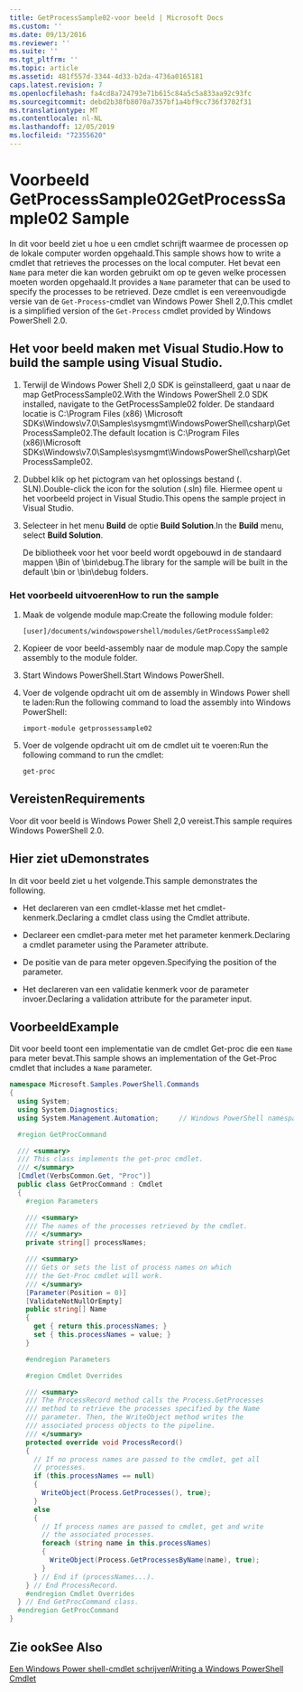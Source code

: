 ```yaml
---
title: GetProcessSample02-voor beeld | Microsoft Docs
ms.custom: ''
ms.date: 09/13/2016
ms.reviewer: ''
ms.suite: ''
ms.tgt_pltfrm: ''
ms.topic: article
ms.assetid: 481f557d-3344-4d33-b2da-4736a0165181
caps.latest.revision: 7
ms.openlocfilehash: fa4cd8a724793e71b615c84a5c5a833aa92c93fc
ms.sourcegitcommit: debd2b38fb8070a7357bf1a4bf9cc736f3702f31
ms.translationtype: MT
ms.contentlocale: nl-NL
ms.lasthandoff: 12/05/2019
ms.locfileid: "72355620"
---
```

# <a name="getprocesssample02-sample"></a><span data-ttu-id="3c146-102">Voorbeeld GetProcessSample02</span><span class="sxs-lookup"><span data-stu-id="3c146-102">GetProcessSample02 Sample</span></span>

<span data-ttu-id="3c146-103">In dit voor beeld ziet u hoe u een cmdlet schrijft waarmee de processen op de lokale computer worden opgehaald.</span><span class="sxs-lookup"><span data-stu-id="3c146-103">This sample shows how to write a cmdlet that retrieves the processes on the local computer.</span></span> <span data-ttu-id="3c146-104">Het bevat een `Name` para meter die kan worden gebruikt om op te geven welke processen moeten worden opgehaald.</span><span class="sxs-lookup"><span data-stu-id="3c146-104">It provides a `Name` parameter that can be used to specify the processes to be retrieved.</span></span> <span data-ttu-id="3c146-105">Deze cmdlet is een vereenvoudigde versie van de `Get-Process`-cmdlet van Windows Power Shell 2,0.</span><span class="sxs-lookup"><span data-stu-id="3c146-105">This cmdlet is a simplified version of the `Get-Process` cmdlet provided by Windows PowerShell 2.0.</span></span>

## <a name="how-to-build-the-sample-using-visual-studio"></a><span data-ttu-id="3c146-106">Het voor beeld maken met Visual Studio.</span><span class="sxs-lookup"><span data-stu-id="3c146-106">How to build the sample using Visual Studio.</span></span>

1. <span data-ttu-id="3c146-107">Terwijl de Windows Power Shell 2,0 SDK is geïnstalleerd, gaat u naar de map GetProcessSample02.</span><span class="sxs-lookup"><span data-stu-id="3c146-107">With the Windows PowerShell 2.0 SDK installed, navigate to the GetProcessSample02 folder.</span></span> <span data-ttu-id="3c146-108">De standaard locatie is C:\Program Files (x86) \Microsoft SDKs\Windows\v7.0\Samples\sysmgmt\WindowsPowerShell\csharp\GetProcessSample02.</span><span class="sxs-lookup"><span data-stu-id="3c146-108">The default location is C:\Program Files (x86)\Microsoft SDKs\Windows\v7.0\Samples\sysmgmt\WindowsPowerShell\csharp\GetProcessSample02.</span></span>

2. <span data-ttu-id="3c146-109">Dubbel klik op het pictogram van het oplossings bestand (. SLN).</span><span class="sxs-lookup"><span data-stu-id="3c146-109">Double-click the icon for the solution (.sln) file.</span></span> <span data-ttu-id="3c146-110">Hiermee opent u het voorbeeld project in Visual Studio.</span><span class="sxs-lookup"><span data-stu-id="3c146-110">This opens the sample project in Visual Studio.</span></span>

3. <span data-ttu-id="3c146-111">Selecteer in het menu **Build** de optie **Build Solution**.</span><span class="sxs-lookup"><span data-stu-id="3c146-111">In the **Build** menu, select **Build Solution**.</span></span>

    <span data-ttu-id="3c146-112">De bibliotheek voor het voor beeld wordt opgebouwd in de standaard mappen \Bin of \bin\debug.</span><span class="sxs-lookup"><span data-stu-id="3c146-112">The library for the sample will be built in the default \bin or \bin\debug folders.</span></span>

### <a name="how-to-run-the-sample"></a><span data-ttu-id="3c146-113">Het voorbeeld uitvoeren</span><span class="sxs-lookup"><span data-stu-id="3c146-113">How to run the sample</span></span>

1. <span data-ttu-id="3c146-114">Maak de volgende module map:</span><span class="sxs-lookup"><span data-stu-id="3c146-114">Create the following module folder:</span></span>

    `[user]/documents/windowspowershell/modules/GetProcessSample02`

2. <span data-ttu-id="3c146-115">Kopieer de voor beeld-assembly naar de module map.</span><span class="sxs-lookup"><span data-stu-id="3c146-115">Copy the sample assembly to the module folder.</span></span>

3. <span data-ttu-id="3c146-116">Start Windows PowerShell.</span><span class="sxs-lookup"><span data-stu-id="3c146-116">Start Windows PowerShell.</span></span>

4. <span data-ttu-id="3c146-117">Voer de volgende opdracht uit om de assembly in Windows Power shell te laden:</span><span class="sxs-lookup"><span data-stu-id="3c146-117">Run the following command to load the assembly into Windows PowerShell:</span></span>

    `import-module getprossessample02`

5. <span data-ttu-id="3c146-118">Voer de volgende opdracht uit om de cmdlet uit te voeren:</span><span class="sxs-lookup"><span data-stu-id="3c146-118">Run the following command to run the cmdlet:</span></span>

    `get-proc`

## <a name="requirements"></a><span data-ttu-id="3c146-119">Vereisten</span><span class="sxs-lookup"><span data-stu-id="3c146-119">Requirements</span></span>

<span data-ttu-id="3c146-120">Voor dit voor beeld is Windows Power Shell 2,0 vereist.</span><span class="sxs-lookup"><span data-stu-id="3c146-120">This sample requires Windows PowerShell 2.0.</span></span>

## <a name="demonstrates"></a><span data-ttu-id="3c146-121">Hier ziet u</span><span class="sxs-lookup"><span data-stu-id="3c146-121">Demonstrates</span></span>

<span data-ttu-id="3c146-122">In dit voor beeld ziet u het volgende.</span><span class="sxs-lookup"><span data-stu-id="3c146-122">This sample demonstrates the following.</span></span>

- <span data-ttu-id="3c146-123">Het declareren van een cmdlet-klasse met het cmdlet-kenmerk.</span><span class="sxs-lookup"><span data-stu-id="3c146-123">Declaring a cmdlet class using the Cmdlet attribute.</span></span>

- <span data-ttu-id="3c146-124">Declareer een cmdlet-para meter met het parameter kenmerk.</span><span class="sxs-lookup"><span data-stu-id="3c146-124">Declaring a cmdlet parameter using the Parameter attribute.</span></span>

- <span data-ttu-id="3c146-125">De positie van de para meter opgeven.</span><span class="sxs-lookup"><span data-stu-id="3c146-125">Specifying the position of the parameter.</span></span>

- <span data-ttu-id="3c146-126">Het declareren van een validatie kenmerk voor de parameter invoer.</span><span class="sxs-lookup"><span data-stu-id="3c146-126">Declaring a validation attribute for the parameter input.</span></span>

## <a name="example"></a><span data-ttu-id="3c146-127">Voorbeeld</span><span class="sxs-lookup"><span data-stu-id="3c146-127">Example</span></span>

<span data-ttu-id="3c146-128">Dit voor beeld toont een implementatie van de cmdlet Get-proc die een `Name` para meter bevat.</span><span class="sxs-lookup"><span data-stu-id="3c146-128">This sample shows an implementation of the Get-Proc cmdlet that includes a `Name` parameter.</span></span>

```csharp
namespace Microsoft.Samples.PowerShell.Commands
{
  using System;
  using System.Diagnostics;
  using System.Management.Automation;     // Windows PowerShell namespace

  #region GetProcCommand

  /// <summary>
  /// This class implements the get-proc cmdlet.
  /// </summary>
  [Cmdlet(VerbsCommon.Get, "Proc")]
  public class GetProcCommand : Cmdlet
  {
    #region Parameters

    /// <summary>
    /// The names of the processes retrieved by the cmdlet.
    /// </summary>
    private string[] processNames;

    /// <summary>
    /// Gets or sets the list of process names on which
    /// the Get-Proc cmdlet will work.
    /// </summary>
    [Parameter(Position = 0)]
    [ValidateNotNullOrEmpty]
    public string[] Name
    {
      get { return this.processNames; }
      set { this.processNames = value; }
    }

    #endregion Parameters

    #region Cmdlet Overrides

    /// <summary>
    /// The ProcessRecord method calls the Process.GetProcesses
    /// method to retrieve the processes specified by the Name
    /// parameter. Then, the WriteObject method writes the
    /// associated process objects to the pipeline.
    /// </summary>
    protected override void ProcessRecord()
    {
      // If no process names are passed to the cmdlet, get all
      // processes.
      if (this.processNames == null)
      {
        WriteObject(Process.GetProcesses(), true);
      }
      else
      {
        // If process names are passed to cmdlet, get and write
        // the associated processes.
        foreach (string name in this.processNames)
        {
          WriteObject(Process.GetProcessesByName(name), true);
        }
      } // End if (processNames...).
    } // End ProcessRecord.
    #endregion Cmdlet Overrides
  } // End GetProcCommand class.
  #endregion GetProcCommand
}
```

## <a name="see-also"></a><span data-ttu-id="3c146-129">Zie ook</span><span class="sxs-lookup"><span data-stu-id="3c146-129">See Also</span></span>

[<span data-ttu-id="3c146-130">Een Windows Power shell-cmdlet schrijven</span><span class="sxs-lookup"><span data-stu-id="3c146-130">Writing a Windows PowerShell Cmdlet</span></span>](./writing-a-windows-powershell-cmdlet.md)
